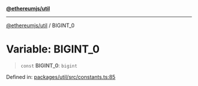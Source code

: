 [**@ethereumjs/util**](../README.md)

***

[@ethereumjs/util](../README.md) / BIGINT\_0

# Variable: BIGINT\_0

> `const` **BIGINT\_0**: `bigint`

Defined in: [packages/util/src/constants.ts:85](https://github.com/Dargon789/ethereumjs-monorepo/blob/master/packages/util/src/constants.ts#L85)
